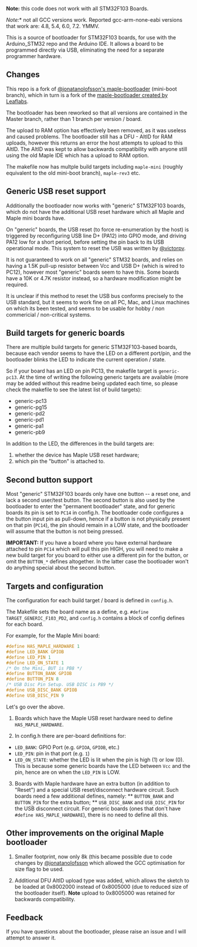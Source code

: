 **Note:** this code does not work with all STM32F103 Boards.

*Note:** not all GCC versions work. Reported gcc-arm-none-eabi versions that work are: 4.8, 5.4, 6.0, 7.2. YMMV.

This is a source of bootloader for STM32F103 boards, for use with the Arduino_STM32 repo and the Arduino IDE. It allows a board to be programmed directly via USB, eliminating the need for a separate programmer hardware.

## Changes

This repo is a fork of [@jonatanolofsson's maple-bootloader](https://github.com/jonatanolofsson/maple-bootloader) (mini-boot branch), which in turn is a fork of the [maple-bootloader created by Leaflabs](http://github.com/leaflabs/maple-bootloader).

The bootloader has been reworked so that all versions are contained in the Master branch, rather than 1 branch per version / board.

The upload to RAM option has effectively been removed, as it was useless and caused problems.
The bootloader still has a DFU - AltID for RAM uploads, however this returns an error the host attempts to upload to this AltID. The AltID was kept to allow backwards compatibility with anyone still using the old Maple IDE which has a upload to RAM option.

The makefile now has multple build targets including `maple-mini` (roughly equivalent to the old mini-boot branch), `maple-rev3` etc.

## Generic USB reset support

Additionally the bootloader now works with "generic" STM32F103 boards, which do not have the additional USB reset hardware which all Maple and Maple mini boards have.

On "generic" boards, the USB reset (to force re-enumeration by the host) is triggered by reconfiguring USB line D+ (PA12) into GPIO mode, and driving PA12 low for a short period, before setting the pin back to its USB operational mode.
This system to reset the USB was written by [@victorpv](https://github.com/victorpv).

It is not guaranteed to work on all "generic" STM32 boards, and relies on having a 1.5K pull-up resistor between Vcc and USB D+ (which is wired to PC12), however most "generic" boards seem to have this. Some boards have a 10K or 4.7K resistor instead, so a hardware modification might be required.

It is unclear if this method to reset the USB bus conforms precisely to the USB standard, but it seems to work fine on all PC, Mac, and Linux machines on which its been tested, and seems to be usable for hobby / non commericial / non-critical systems.

## Build targets for generic boards

There are multiple build targets for generic STM32F103-based boards, because each vendor seems to have the LED on a different port/pin, and the bootloader blinks the LED to indicate the current operation / state.

So if your board has an LED on pin PC13, the makefile target is `generic-pc13`. At the time of writing the following generic targets are available (more may be added without this readme being updated each time, so please check the makefile to see the latest list of build targets):

* generic-pc13
* generic-pg15
* generic-pd2
* generic-pd1
* generic-pa1
* generic-pb9

In addition to the LED, the differences in the build targets are:
1. whether the device has Maple USB reset hardware;
2. which pin the "button" is attached to.

## Second button support

Most "generic" STM32F103 boards only have one button -- a reset one, and lack a second user/test button. The second button is also used by the bootloader to enter the "permanent bootloader" state, and for generic boards its pin is set to `PC14` in config.h. The bootloader code configures a the button input pin as pull-down, hence if a button is not physically present on that pin (`PC14`), the pin should remain in a LOW state, and the bootloader will assume that the button is not being pressed.

**IMPORTANT:** If you have a board where you have external hardware attached to pin `PC14` which will pull this pin HIGH, you will need to make a new build target for you board to either use a different pin for the button, or omit the `BUTTON_*` defines altogether. In the latter case the bootloader won't do anything special about the second button.


## Targets and configuration

The configuration for each build target / board is defined in `config.h`.

The Makefile sets the board name as a define, e.g. `#define TARGET_GENERIC_F103_PD2`, and `config.h` contains a block of config defines for each board.

For example, for the Maple Mini board:

```c
#define HAS_MAPLE_HARDWARE 1
#define LED_BANK GPIOB
#define LED_PIN 1
#define LED_ON_STATE 1
/* On the Mini, BUT is PB8 */
#define BUTTON_BANK GPIOB
#define BUTTON_PIN 8
/* USB Disc Pin Setup. USB DISC is PB9 */
#define USB_DISC_BANK GPIOB
#define USB_DISC_PIN 9
```

Let's go over the above.

1. Boards which have the Maple USB reset hardware need to define `HAS_MAPLE_HARDWARE`.

2. In config.h there are per-board definitions for:
* `LED_BANK`: GPIO Port (e.g. `GPIOA`, `GPIOB`, etc.)
* `LED_PIN`: pin in that port (e.g. `1`)
* `LED_ON_STATE`: whether the LED is lit when the pin is high (1) or low (0). This is because some generic boards have the LED between `Vcc` and the pin, hence are on when the `LED_PIN` is LOW.

3. Boards with Maple hardware have an extra button (in addition to "Reset") and a special USB reset/disconnect hardware circuit. Such boards need a few additional defines, namely:
** `BUTTON_BANK` and `BUTTON_PIN` for the extra button;
** `USB_DISC_BANK` and `USB_DISC_PIN` for the USB disconnect circuit.
For generic boards (ones that don't have `#define HAS_MAPLE_HARDWARE`), there is no need to define all this.

## Other improvements on the original Maple bootloader

1. Smaller footprint, now only 8k (this became possible due to code changes by [@jonatanolofsson](https://github.com/jonatanolofsson) which allowed the GCC optimisation for size flag to be used.

2. Additional DFU AltID upload type was added, which allows the sketch to be loaded at 0x8002000 instead of 0x8005000 (due to reduced size of the bootloader itself). **Note** upload to 0x8005000 was retained for backwards compatibility.

## Feedback

If you have questions about the bootloader, please raise an issue and I will attempt to answer it.
